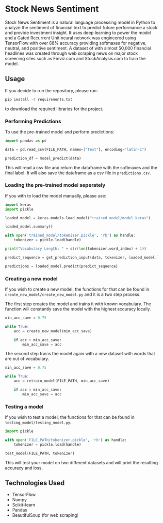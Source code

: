 # Stock News Sentiment

Stock News Sentiment is a natural language processing model in Python to analyze the sentiment of financial text to predict future performance a stock and provide investment insight. It uses deep learning to power the model and a Gated Recurrent Unit neural network was engineered using TensorFlow with over 88% accuracy providing softmaxes for negative, neutral, and positive sentiment. A dataset of with almost 50,000 financial headlines was created through web scraping news on major stock screening sites such as Finviz.com and StockAnalysis.com to train the model.

## Usage
If you decide to run the repository, please run:

```python
pip install -r requirements.txt
```

to download the required libraries for the project.

### Performing Predictions

To use the pre-trained model and perform predictions:

```python
import pandas as pd

data = pd.read_csv(FILE_PATH, names=["Text"], encoding="latin-1")

prediction_df = model_predict(data)
```

This will read a csv file and return the dataframe with the softmaxes and the final label. It will also save the dataframe as a csv file in ```predictions.csv```. 

### Loading the pre-trained model seperately

If you with to load the model manually, please use:
```python
import keras
import pickle

loaded_model = keras.models.load_model("trained_model/model.keras")

loaded_model.summary()

with open('trained_model/tokenizer.pickle', 'rb') as handle:
    tokenizer = pickle.load(handle)

print("Vocabulary Length: " + str(len(tokenizer.word_index) + 1))

predict_sequence = get_prediction_input(data, tokenizer, loaded_model.layers[0].input_shape[0][1])

predictions = loaded_model.predict(predict_sequence)
```

### Creating a new model

If you wish to create a new model, the functions for that can be found in ```create_new_model/create_new_model.py``` and it is a two step process.

The first step creates the model and trains it with known vocabulary. The function will constantly save the model with the highest accuracy locally.

```python
min_acc_save = 0.75

while True:
    acc = create_new_model(min_acc_save)

    if acc > min_acc_save:
        min_acc_save = acc

```

The second step trains the model again with a new dataset with words that are out of vocabulary.

```python
min_acc_save = 0.75

while True:
    acc = retrain_model(FILE_PATH, min_acc_save)

    if acc > min_acc_save:
        min_acc_save = acc

```

### Testing a model

If you wish to test a model, the functions for that can be found in ```testing_model/testing_model.py```.

```python
import pickle

with open('FILE_PATH/tokenizer.pickle', 'rb') as handle:
    tokenizer = pickle.load(handle)

test_model(FILE_PATH, tokenizer)
```

This will test your model on two different datasets and will print the resulting accuracy and loss.

## Technologies Used
- TensorFlow
- Numpy
- Scikit-learn
- Pandas
- BeautifulSoup (for web scraping)

